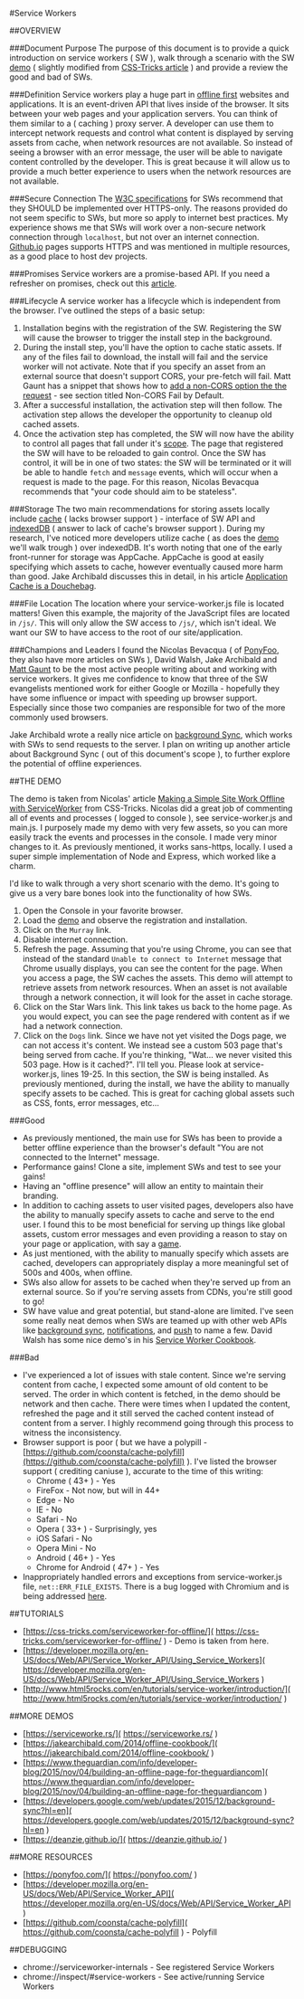 #Service Workers

##OVERVIEW

###Document Purpose
The purpose of this document is to provide a quick introduction on service workers ( SW ), walk through a scenario with the SW [demo](https://deanzie.github.io/) ( slightly modified from [CSS-Tricks article](https://css-tricks.com/serviceworker-for-offline/) ) and provide a review the good and bad of SWs.

###Definition
Service workers play a huge part in [offline first]( http://offlinefirst.org/ ) websites and applications. It is an event-driven API that lives inside of the browser. It sits between your web pages and your application servers. You can think of them similar to a ( caching ) proxy server. A developer can use them to intercept network requests and control what content is displayed by serving assets from cache, when network resources are not available. So instead of seeing a browser with an error message, the user will be able to navigate content controlled by the developer. This is great because it will allow us to provide a much better experience to users when the network resources are not available.

###Secure Connection
The [W3C specifications]( http://www.w3.org/TR/service-workers/#security-considerations ) for SWs recommend that they SHOULD be implemented over HTTPS-only. The reasons provided do not seem specific to SWs, but more so apply to internet best practices. My experience shows me that SWs will work over a non-secure network connection through `localhost`, but not over an internet connection. [Github.io]( https://pages.github.com/ ) pages supports HTTPS and was mentioned in multiple resources, as a good place to host dev projects.

###Promises
Service workers are a promise-based API. If you need a refresher on promises, check out this [article](https://ponyfoo.com/articles/es6-promises-in-depth).

###Lifecycle
A service worker has a lifecycle which is independent from the browser. I've outlined the steps of a basic setup:

1.  Installation begins with the registration of the SW. Registering the SW will cause the browser to trigger the install step in the background.
2.  During the install step, you'll have the option to cache static assets. If any of the files fail to download, the install will fail and the service worker will not activate. Note that if you specify an asset from an external source that doesn't support CORS, your pre-fetch will fail. Matt Gaunt has a snippet that shows how to [add a non-CORS option the the request]( http://www.html5rocks.com/en/tutorials/service-worker/introduction/#toc-rough ) - see section titled Non-CORS Fail by Default.
3.  After a successful installation, the activation step will then follow. The activation step allows the developer the opportunity to cleanup old cached assets.
4.  Once the activation step has completed, the SW will now have the ability to control all pages that fall under it's [scope](https://developer.mozilla.org/en-US/docs/Web/API/ServiceWorkerGlobalScope). The page that registered the SW will have to be reloaded to gain control. Once the SW has control, it will be in one of two states: the SW will be terminated or it will be able to handle `fetch` and `message` events, which will occur when a request is made to the page. For this reason, Nicolas Bevacqua recommends that "your code should aim to be stateless".

###Storage
The two main recommendations for storing assets locally include [cache]( https://developer.mozilla.org/en-US/docs/Web/API/Cache ) ( lacks browser support ) - interface of SW API and [indexedDB]( https://developer.mozilla.org/en-US/docs/Web/API/IndexedDB_API ) ( answer to lack of cache's browser support ). During my research, I've noticed more developers utilize cache ( as does the [demo]( https://deanzie.github.io/ ) we'll walk trough ) over indexedDB. It's worth noting that one of the early front-runner for storage was AppCache. AppCache is good at easily specifying which assets to cache, however eventually caused more harm than good. Jake Archibald discusses this in detail, in his article [Application Cache is a Douchebag]( http://alistapart.com/article/application-cache-is-a-douchebag ).

###File Location
The location where your service-worker.js file is located matters! Given this example, the majority of the JavaScript files are located in `/js/`. This will only allow the SW access to `/js/`, which isn't ideal. We want our SW to have access to the root of our site/application.

###Champions and Leaders
I found the Nicolas Bevacqua ( of [PonyFoo]( https://ponyfoo.com/ ), they also have more articles on SWs ), David Walsh, Jake Archibald and [Matt Gaunt]( http://www.html5rocks.com/en/tutorials/service-worker/introduction/ ) to be the most active people writing about and working with service workers. It gives me confidence to know that three of the SW evangelists mentioned work for either Google or Mozilla - hopefully they have some influence or impact with speeding up browser support. Especially since those two companies are responsible for two of the more commonly used browsers.

Jake Archibald wrote a really nice article on [background Sync](https://developers.google.com/web/updates/2015/12/background-sync), which works with SWs to send requests to the server. I plan on writing up another article about Background Sync ( out of this document's scope ), to further explore the potential of offline experiences.


##THE DEMO

The demo is taken from Nicolas' article [Making a Simple Site Work Offline with ServiceWorker](https://css-tricks.com/serviceworker-for-offline/) from CSS-Tricks. Nicolas did a great job of commenting all of events and processes ( logged to console ), see service-worker.js and main.js. I purposely made my demo with very few assets, so you can more easily track the events and processes in the console. I made very minor changes to it. As previously mentioned, it works sans-https, locally. I used a super simple implementation of Node and Express, which worked like a charm.

I'd like to walk through a very short scenario with the demo. It's going to give us a very bare bones look into the functionality of how SWs.

1.  Open the Console in your favorite browser.
2.  Load the [demo]( https://deanzie.github.io/ ) and observe the registration and installation.
3.  Click on the `Murray` link.
4.  Disable internet connection.
5.  Refresh the page. Assuming that you're using Chrome, you can see that instead of the standard `Unable to connect to Internet` message that Chrome usually displays, you can see the content for the page. When you access a page, the SW caches the assets. This demo will attempt to retrieve assets from network resources. When an asset is not available through a network connection, it will look for the asset in cache storage.
6.  Click on the Star Wars link. This link takes us back to the home page. As you would expect, you can see the page rendered with content as if we had a network connection.
7.  Click on the `Dogs` link. Since we have not yet visited the Dogs page, we can not access it's content. We instead see a custom 503 page that's being served from cache. If you're thinking, "Wat... we never visited this 503 page. How is it cached?". I'll tell you. Please look at service-worker.js, lines 19-25. In this section, the SW is being installed. As previously mentioned, during the install, we have the ability to manually specify assets to be cached. This is great for caching global assets such as CSS, fonts, error messages, etc...

###Good
*   As previously mentioned, the main use for SWs has been to provide a better offline experience than the browser's default "You are not connected to the Internet" message.
*   Performance gains! Clone a site, implement SWs and test to see your gains!
*   Having an "offline presence" will allow an entity to maintain their branding.
*   In addition to caching assets to user visited pages, developers also have the ability to manually specify assets to cache and serve to the end user. I found this to be most beneficial for serving up things like global assets, custom error messages and even providing a reason to stay on your page or application, with say a [game]( https://www.theguardian.com/info/developer-blog ).
*   As just mentioned, with the ability to manually specify which assets are cached, developers can appropriately display a more meaningful set of 500s and 400s, when offline.
*   SWs also allow for assets to be cached when they're served up from an external source. So if you're serving assets from CDNs, you're still good to go!
*   SW have value and great potential, but stand-alone are limited. I've seen some really neat demos when SWs are teamed up with other web APIs like [background sync]( https://developers.google.com/web/updates/2015/12/background-sync?hl=en ), [notifications]( https://notifications.spec.whatwg.org/ ), and [push]( https://developer.mozilla.org/en-US/docs/Web/API/PushManager ) to name a few. David Walsh has some nice demo's in his [Service Worker Cookbook]( https://serviceworke.rs/index.html ).


###Bad
*   I've experienced a lot of issues with stale content. Since we're serving content from cache, I expected some amount of old content to be served. The order in which content is fetched, in the demo should be network and then cache. There were times when I updated the content, refreshed the page and it still served the cached content instead of content from a server. I highly recommend going through this process to witness the inconsistency.
*   Browser support is poor ( but we have a polypill - [https://github.com/coonsta/cache-polyfill](https://github.com/coonsta/cache-polyfill) ). I've listed the browser support ( crediting caniuse ), accurate to the time of this writing:
    *   Chrome ( 43+ ) - Yes
    *   FireFox - Not now, but will in 44+
    *   Edge - No
    *   IE - No
    *   Safari - No
    *   Opera ( 33+ ) - Surprisingly, yes
    *   iOS Safari - No
    *   Opera Mini - No
    *   Android ( 46+ ) - Yes
    *   Chrome for Android ( 47+ ) - Yes
*   Inappropriately handled errors and exceptions from service-worker.js file, `net::ERR_FILE_EXISTS`. There is a bug logged with Chromium and is being addressed [here]( https://code.google.com/p/chromium/issues/detail?id=541797 ).


##TUTORIALS

*   [https://css-tricks.com/serviceworker-for-offline/]( https://css-tricks.com/serviceworker-for-offline/ ) - Demo is taken from here.
*   [https://developer.mozilla.org/en-US/docs/Web/API/Service_Worker_API/Using_Service_Workers]( https://developer.mozilla.org/en-US/docs/Web/API/Service_Worker_API/Using_Service_Workers )
*   [http://www.html5rocks.com/en/tutorials/service-worker/introduction/]( http://www.html5rocks.com/en/tutorials/service-worker/introduction/ )


##MORE DEMOS

*   [https://serviceworke.rs/]( https://serviceworke.rs/ )
*   [https://jakearchibald.com/2014/offline-cookbook/]( https://jakearchibald.com/2014/offline-cookbook/ )
* [https://www.theguardian.com/info/developer-blog/2015/nov/04/building-an-offline-page-for-theguardiancom]( https://www.theguardian.com/info/developer-blog/2015/nov/04/building-an-offline-page-for-theguardiancom )
*   [https://developers.google.com/web/updates/2015/12/background-sync?hl=en]( https://developers.google.com/web/updates/2015/12/background-sync?hl=en )
*   [https://deanzie.github.io/]( https://deanzie.github.io/ )


##MORE RESOURCES
*   [https://ponyfoo.com/]( https://ponyfoo.com/ )
*   [https://developer.mozilla.org/en-US/docs/Web/API/Service_Worker_API]( https://developer.mozilla.org/en-US/docs/Web/API/Service_Worker_API )
*   [https://github.com/coonsta/cache-polyfill]( https://github.com/coonsta/cache-polyfill ) - Polyfill


##DEBUGGING

*   chrome://serviceworker-internals - See registered Service Workers
*   chrome://inspect/#service-workers - See active/running Service Workers
